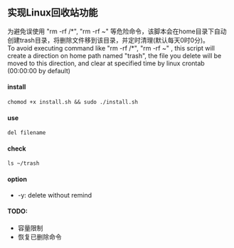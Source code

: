 ## 实现Linux回收站功能
为避免误使用 "rm -rf /\*", "rm -rf ~" 等危险命令，该脚本会在home目录下自动创建trash目录，将删除文件移到该目录，并定时清理(默认每天0时0分)。  
To avoid executing command like "rm -rf /\*", "rm -rf ~" , this script will create a direction on home path named "trash", the file you delete will be moved to this direction, and clear at specified time by linux crontab (00:00:00 by default)
#### install
    chomod +x install.sh && sudo ./install.sh
#### use
    del filename
#### check
    ls ~/trash  

#### option
- -y:   delete without remind

#### TODO:
- 容量限制
- 恢复已删除命令
